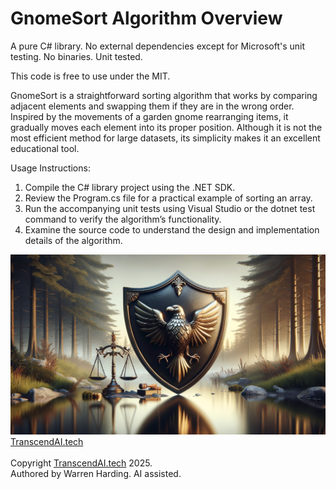 
# GnomeSort Algorithm Overview

A pure C# library. No external dependencies except for Microsoft's unit testing. No binaries. Unit tested.

This code is free to use under the MIT.

GnomeSort is a straightforward sorting algorithm that works by comparing adjacent elements and swapping them if they are in the wrong order. Inspired by the movements of a garden gnome rearranging items, it gradually moves each element into its proper position. Although it is not the most efficient method for large datasets, its simplicity makes it an excellent educational tool.

Usage Instructions:
1. Compile the C# library project using the .NET SDK.
2. Review the Program.cs file for a practical example of sorting an array.
3. Run the accompanying unit tests using Visual Studio or the dotnet test command to verify the algorithm’s functionality.
4. Examine the source code to understand the design and implementation details of the algorithm.

![AI Image](aiimage.jpg)
[TranscendAI.tech](https://TranscendAI.tech)<br>
<br>
Copyright [TranscendAI.tech](https://TranscendAI.tech) 2025.</br>
Authored by Warren Harding. AI assisted.
